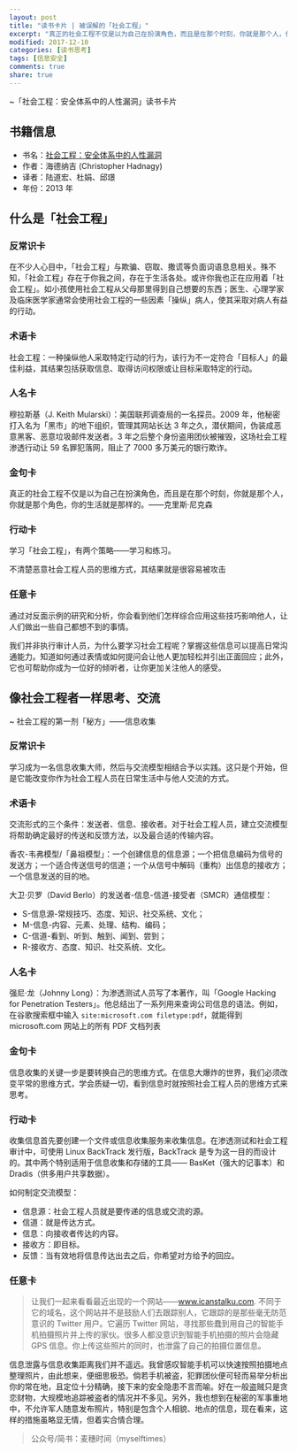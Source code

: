 ```yaml
---
layout: post
title: "读书卡片 | 被误解的「社会工程」"
excerpt: "真正的社会工程不仅是以为自己在扮演角色，而且是在那个时刻，你就是那个人，你就是那个角色，你的生活就是那样的。——克里斯·尼克森"
modified: 2017-12-10
categories: [读书思考]
tags: [信息安全]
comments: true
share: true
---
```


~「社会工程：安全体系中的人性漏洞」读书卡片

## 书籍信息

- 书名：[社会工程：安全体系中的人性漏洞](https://book.douban.com/subject/25768304/)
- 作者：海德纳吉 (Christopher Hadnagy)
- 译者：陆道宏、杜娟、邱璟
- 年份：2013 年

## 什么是「社会工程」

### 反常识卡

在不少人心目中，「社会工程」与欺骗、窃取、撒谎等负面词语息息相关。殊不知，「社会工程」存在于你我之间，存在于生活各处。或许你我也正在应用着「社会工程」。如小孩使用社会工程从父母那里得到自己想要的东西；医生、心理学家及临床医学家通常会使用社会工程的一些因素「操纵」病人，使其采取对病人有益的行动。

### 术语卡

社会工程：一种操纵他人采取特定行动的行为，该行为不一定符合「目标人」的最佳利益，其结果包括获取信息、取得访问权限或让目标采取特定的行动。

### 人名卡

穆拉斯基（J. Keith Mularski）：美国联邦调查局的一名探员。2009 年，他秘密打入名为「黑市」的地下组织，管理其网站长达 3 年之久，潜伏期间，伪装成恶意黑客、恶意垃圾邮件发送者。3 年之后整个身份盗用团伙被摧毁，这场社会工程渗透行动让 59 名罪犯落网，阻止了 7000 多万美元的银行欺诈。

### 金句卡

真正的社会工程不仅是以为自己在扮演角色，而且是在那个时刻，你就是那个人，你就是那个角色，你的生活就是那样的。——克里斯·尼克森

### 行动卡

学习「社会工程」，有两个策略——学习和练习。

不清楚恶意社会工程人员的思维方式，其结果就是很容易被攻击

### 任意卡

通过对反面示例的研究和分析，你会看到他们怎样综合应用这些技巧影响他人，让人们做出一些自己都想不到的事情。

我们并非执行审计人员，为什么要学习社会工程呢？掌握这些信息可以提高日常沟通能力。知道如何通过表情或如何提问会让他人更加轻松并引出正面回应；此外，它也可帮助你成为一位好的倾听者，让你更加关注他人的感受。

## 像社会工程者一样思考、交流

~ 社会工程的第一剂「秘方」——信息收集

### 反常识卡

学习成为一名信息收集大师，然后与交流模型相结合予以实践。这只是个开始，但是它能改变你作为社会工程人员在日常生活中与他人交流的方式。

### 术语卡

交流形式的三个条件：发送者、信息、接收者。对于社会工程人员，建立交流模型将帮助确定最好的传送和反馈方法，以及最合适的传输内容。

香农-韦弗模型/「鼻祖模型」：一个创建信息的信息源；一个把信息编码为信号的发送方；一个适合传送信号的信道；一个从信号中解码（重构）出信息的接收方；一个信息发送的目的地。

大卫·贝罗（David Berlo）的发送者-信息-信道-接受者（SMCR）通信模型：

- S-信息源-常规技巧、态度、知识、社交系统、文化；
- M-信息-内容、元素、处理、结构、编码；
- C-信道-看到、听到、触到、闻到、尝到；
- R-接收方、态度、知识、社交系统、文化。


### 人名卡

强尼·龙（Johnny Long）：为渗透测试人员写了本著作，叫「Google Hacking for Penetration Testers」。他总结出了一系列用来查询公司信息的语法。例如，在谷歌搜索框中输入 `site:microsoft.com filetype:pdf`，就能得到 microsoft.com 网站上的所有 PDF 文档列表

### 金句卡

信息收集的关键一步是要转换自己的思维方式。在信息大爆炸的世界，我们必须改变平常的思维方式，学会质疑一切，看到信息时就按照社会工程人员的思维方式来思考。

### 行动卡

收集信息首先要创建一个文件或信息收集服务来收集信息。在渗透测试和社会工程审计中，可使用 Linux BackTrack 发行版，BackTrack 是专为这一目的而设计的。其中两个特别适用于信息收集和存储的工具—— BasKet（强大的记事本）和 Dradis（供多用户共享数据）。

如何制定交流模型：

- 信息源：社会工程人员就是要传递的信息或交流的源。
- 信道：就是传达方式。
- 信息：向接收者传达的内容。
- 接收方：即目标。
- 反馈：当有效地将信息传达出去之后，你希望对方给予的回应。

### 任意卡

> 让我们一起来看看最近出现的一个网站——www.icanstalku.com. 不同于它的域名，这个网站并不是鼓励人们去跟踪别人，它跟踪的是那些毫无防范意识的 Twitter 用户。它遍历 Twitter 网站，寻找那些蠢到用自己的智能手机拍摄照片并上传的家伙。很多人都没意识到智能手机拍摄的照片会隐藏 GPS 信息。你上传这些照片的同时，也泄露了自己的拍摄位置信息。

信息泄露与信息收集距离我们并不遥远。我曾感叹智能手机可以快速按照拍摄地点整理照片，由此想来，便细思极恐。倘若手机被盗，犯罪团伙便可轻而易举分析出你的常在地，且定位十分精确，接下来的安全隐患不言而喻。好在一般盗贼只是贪恋财物，大规模地追踪被盗者的情况并不多见。另外，我也想到在秘密的军事重地中，不允许军人随意发布照片，特别是包含个人相貌、地点的信息，现在看来，这样的措施虽略显无情，但着实合情合理。

> 公众号/简书：麦穗时间（myselftimes）